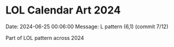 # LOL Calendar Art 2024

Date: 2024-06-25 00:06:00
Message: L pattern (6,1) (commit 7/12)

Part of LOL pattern across 2024
